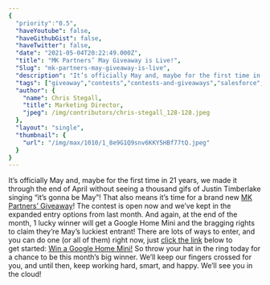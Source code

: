 ```yaml
---
{
  "priority":"0.5",
  "haveYoutube": false,
  "haveGithubGist": false,
  "haveTwitter": false,
  "date": "2021-05-04T20:22:49.000Z",
  "title": "MK Partners’ May Giveaway is Live!",
  "Slug": "mk-partners-may-giveaway-is-live",
  "description": "It’s officially May and, maybe for the first time in 21 years, we made it through the end of April without seeing a thousand gifs of Justin Timberlake singing “it’s gonna be May”!",
  "tags": ["giveaway","contests","contests-and-giveaways","salesforce","google-home-mini"],
  "author": {
    "name": Chris Stegall,
    "title": Marketing Director,
    "jpeg": /img/contributors/chris-stegall_128-128.jpeg
  },
  "layout": "single",
  "thumbnail": {
    "url": "/img/max/1010/1_8e9G1Q9snv6KKY5HBf77tQ.jpeg"
  }
}
---
```

It’s officially May and, maybe for the first time in 21 years, we made it through the end of April without seeing a thousand gifs of Justin Timberlake singing “it’s gonna be May”! That also means it’s time for a brand new [MK Partners’ Giveaway](https://gleam.io/HO4VM/mk-partners-may-giveaway)! The contest is open now and we’ve kept in the expanded entry options from last month.
And again, at the end of the month, 1 lucky winner will get a Google Home Mini and the bragging rights to claim they’re May’s luckiest entrant!
There are lots of ways to enter, and you can do one (or all of them) right now, just [click the link](https://gleam.io/HO4VM/mk-partners-may-giveaway) below to get started:
[Win a Google Home Mini!](https://gleam.io/HO4VM/mk-partners-may-giveaway)
So throw your hat in the ring today for a chance to be this month’s big winner.
We’ll keep our fingers crossed for you, and until then, keep working hard, smart, and happy.
We’ll see you in the cloud!

